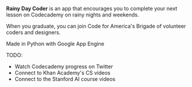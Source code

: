 <b>Rainy Day Coder</b> is an app that encourages you to complete your next lesson on Codecademy on rainy nights and weekends.

When you graduate, you can join Code for America's Brigade of volunteer coders and designers.

Made in Python with Google App Engine

TODO:
- Watch Codecademy progress on Twitter
- Connect to Khan Academy's CS videos
- Connect to the Stanford AI course videos
